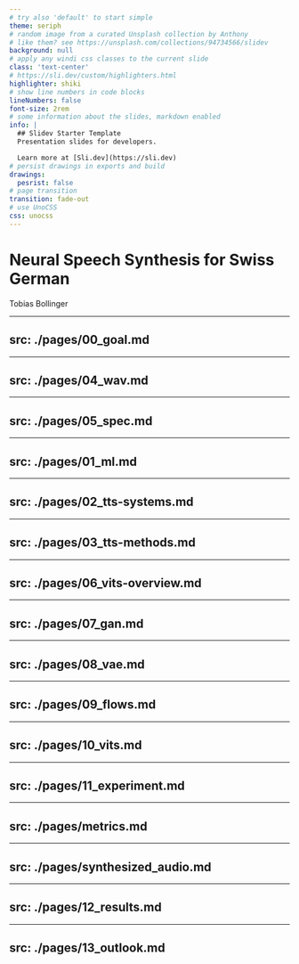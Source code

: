 ```yaml
---
# try also 'default' to start simple
theme: seriph
# random image from a curated Unsplash collection by Anthony
# like them? see https://unsplash.com/collections/94734566/slidev
background: null
# apply any windi css classes to the current slide
class: 'text-center'
# https://sli.dev/custom/highlighters.html
highlighter: shiki
# show line numbers in code blocks
lineNumbers: false
font-size: 2rem
# some information about the slides, markdown enabled
info: |
  ## Slidev Starter Template
  Presentation slides for developers.

  Learn more at [Sli.dev](https://sli.dev)
# persist drawings in exports and build
drawings:
  pesrist: false
# page transition
transition: fade-out
# use UnoCSS
css: unocss
---
```


# Neural Speech Synthesis for Swiss German

Tobias Bollinger

---
src: ./pages/00_goal.md
---

---
src: ./pages/04_wav.md
---

---
src: ./pages/05_spec.md
---

---
src: ./pages/01_ml.md
---

---
src: ./pages/02_tts-systems.md
---

---
src: ./pages/03_tts-methods.md
---

---
src: ./pages/06_vits-overview.md
---

---
src: ./pages/07_gan.md
---

---
src: ./pages/08_vae.md
---

---
src: ./pages/09_flows.md
---

---
src: ./pages/10_vits.md
---

---
src: ./pages/11_experiment.md
---

---
src: ./pages/metrics.md
---

---
src: ./pages/synthesized_audio.md
---

---
src: ./pages/12_results.md
---

---
src: ./pages/13_outlook.md
---